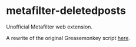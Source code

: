# metafilter-deletedposts

Unofficial Metafilter web extension.

A rewrite of the original Greasemonkey script [here](http://plutor.org/blog/code/greasemonkey/metafilter_deleted_posts/).